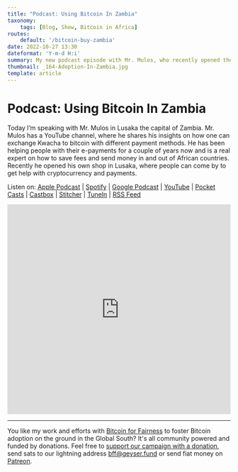 ```yaml
---
title: "Podcast: Using Bitcoin In Zambia"
taxonomy:
    tags: [Blog, Show, Bitcoin in Africa]
routes:
    default: '/bitcoin-buy-zambia'
date: 2022-10-27 13:30
dateformat: 'Y-m-d H:i'
summary: My new podcast episode with Mr. Mulos, who recently opened the first Bitcoin kiosk in Lusaka. We talk about scams and why people fall for them.
thumbnail: _164-Adoption-In-Zambia.jpg
template: article
---
```


# Podcast: Using Bitcoin In Zambia
Today I’m speaking with Mr. Mulos in Lusaka the capital of Zambia. Mr. Mulos has a YouTube channel, where he shares his insights on how one can exchange Kwacha to bitcoin with different payment methods. He has been helping people with their e-payments for a couple of years now and is a real expert on how to save fees and send money in and out of African countries. Recently he opened his own shop in Lusaka, where people can come by to get help with cryptocurrency and payments.

Listen on: [Apple Podcast](https://podcasts.apple.com/at/podcast/bitcoin-co/id1432576313) | [Spotify](https://open.spotify.com/show/0EJu3cMWF0AMxeO8NMH71z) | [Google Podcast](https://podcasts.google.com/?feed=aHR0cHM6Ly9iaXRjb2ludW5kY28uY29tL2VuL2ZlZWQvbXAzLw) | [YouTube](https://www.youtube.com/playlist?list=PL2zepPkogWotoUrb4T2XjLHa3SGHT5IX-) | [Pocket Casts](https://pca.st/YYPf) | [Castbox](https://castbox.fm/channel/id1484185) | [Stitcher](https://www.stitcher.com/podcast/anita-posch/bitcoin-co) | [TuneIn](https://tunein.com/podcasts/Business--Economics-Podcasts/Bitcoin--Co-p1189680/) | [RSS Feed](https://bitcoinundco.com/en/feed/mp3/)

<iframe width="100%" height="473" src="https://www.youtube.com/embed/1NGcN344VPk" title="YouTube video player" frameborder="0" allow="accelerometer; autoplay; clipboard-write; encrypted-media; gyroscope; picture-in-picture" allowfullscreen></iframe>


---
You like my work and efforts with [Bitcoin for Fairness](https://bffbtc.org) to foster Bitcoin adoption on the ground in the Global South? It's all community powered and funded by donations. Feel free to [support our campaign with a donation](https://anita.link/geyser), send sats to our lightning address bff@geyser.fund or send fiat money on [Patreon](https://patreon.com/anitaposch).


